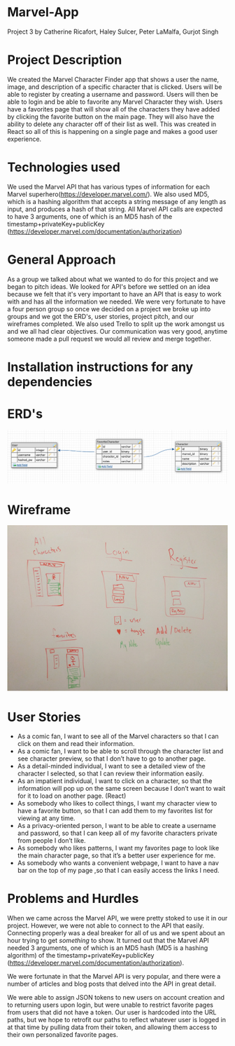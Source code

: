 # Marvel-App

Project 3
by
Catherine Ricafort, Haley Sulcer, Peter LaMalfa, Gurjot Singh

# Project Description

We created the Marvel Character Finder app that shows a user the name, image, and description of a specific character that is clicked. Users will be able to register by creating a username and password. Users will then be able to login and be able to favorite any Marvel Character they wish. Users have a favorites page that will show all of the characters they have added by clicking the favorite button on the main page. They will also have the ability to delete any character off of their list as well. This was created in React so all of this is happening on a single page and makes a good user experience.

# Technologies used

We used the Marvel API that has various types of information for each Marvel superhero(https://developer.marvel.com/). We also used MD5, which is a hashing algorithm that accepts a string message of any length as input, and produces a hash of that string. All Marvel API calls are expected to have 3 arguments, one of which is an MD5 hash of the timestamp+privateKey+publicKey (https://developer.marvel.com/documentation/authorization)

# General Approach

As a group we talked about what we wanted to do for this project and we began to pitch ideas. We looked for API's before we settled on an idea because we felt that it's very important to have an API that is easy to work with and has all the information we needed.
We were very fortunate to have a four person group so once we decided on a project we broke up into groups and we got the ERD's, user stories, project pitch, and our wireframes completed. We also used Trello to split up the work amongst us and we all had clear objectives.
Our communication was very good, anytime someone made a pull request we would all review and merge together.

# Installation instructions for any dependencies

# ERD's

![](ERD.png)

# Wireframe

![](Wireframes.jpeg)

# User Stories

*   As a comic fan, I want to see all of the Marvel characters so that I can click on them and read their information.
*   As a comic fan, I want to be able to scroll through the character list and see character preview, so that I don’t have to go to another page.
*   As a detail-minded individual, I want to see a detailed view of the character I selected, so that I can review their information easily.
*   As an impatient individual, I want to click on a character, so that the information will pop up on the same screen because I don’t want to wait for it to load on another page. (React)
*   As somebody who likes to collect things, I want my character view to have a favorite button, so that I can add them to my favorites list for viewing at any time.
*   As a privacy-oriented person, I want to be able to create a username and password, so that I can keep all of my favorite characters private from people I don’t like.
*   As somebody who likes patterns, I want my favorites page to look like the main character page, so that it’s a better user experience for me.
*   As somebody who wants a convenient webpage, I want to have a nav bar on the top of my page ,so that I can easily access the links I need.

# Problems and Hurdles

When we came across the Marvel API, we were pretty stoked to use it in our project. However, we were not able to connect to the API that easily. Connecting properly was a deal breaker for all of us and we spent about an hour trying to get _something_ to show. It turned out that the Marvel API needed 3 arguments, one of which is an MD5 hash (MD5 is a hashing algorithm) of the timestamp+privateKey+publicKey (https://developer.marvel.com/documentation/authorization).

We were fortunate in that the Marvel API is very popular, and there were a number of articles and blog posts that delved into the API in great detail.

We were able to assign JSON tokens to new users on account creation and to returning users upon login, but were unable to restrict favorite pages from users that did not have a token. Our user is hardcoded into the URL paths, but we hope to retrofit our paths to reflect whatever user is logged in at that time by pulling data from their token, and allowing them access to their own personalized favorite pages.
